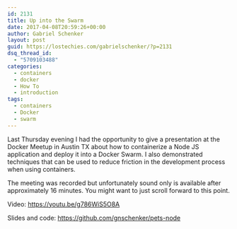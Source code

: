 ```yaml
---
id: 2131
title: Up into the Swarm
date: 2017-04-08T20:59:26+00:00
author: Gabriel Schenker
layout: post
guid: https://lostechies.com/gabrielschenker/?p=2131
dsq_thread_id:
  - "5709103488"
categories:
  - containers
  - docker
  - How To
  - introduction
tags:
  - containers
  - Docker
  - swarm
---
```

Last Thursday evening I had the opportunity to give a presentation at the Docker Meetup in Austin TX about how to containerize a Node JS application and deploy it into a Docker Swarm. I also demonstrated techniques that can be used to reduce friction in the development process when using containers.

The meeting was recorded but unfortunately sound only is available after approximately 16 minutes. You might want to just scroll forward to this point.

Video: <https://youtu.be/g786WiS5O8A>

Slides and code: <https://github.com/gnschenker/pets-node>